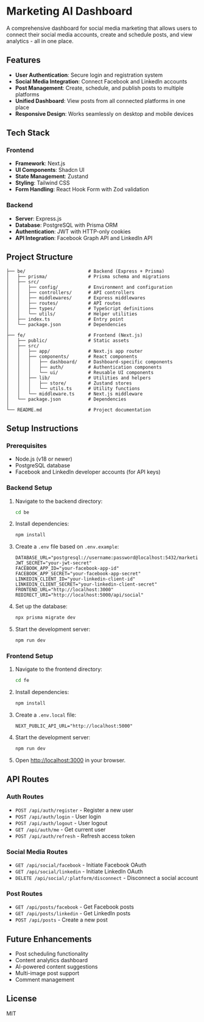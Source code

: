 # Marketing AI Dashboard

A comprehensive dashboard for social media marketing that allows users to connect their social media accounts, create and schedule posts, and view analytics - all in one place.

## Features

- **User Authentication**: Secure login and registration system
- **Social Media Integration**: Connect Facebook and LinkedIn accounts
- **Post Management**: Create, schedule, and publish posts to multiple platforms
- **Unified Dashboard**: View posts from all connected platforms in one place
- **Responsive Design**: Works seamlessly on desktop and mobile devices

## Tech Stack

### Frontend

- **Framework**: Next.js
- **UI Components**: Shadcn UI
- **State Management**: Zustand
- **Styling**: Tailwind CSS
- **Form Handling**: React Hook Form with Zod validation

### Backend

- **Server**: Express.js
- **Database**: PostgreSQL with Prisma ORM
- **Authentication**: JWT with HTTP-only cookies
- **API Integration**: Facebook Graph API and LinkedIn API

## Project Structure

```
├── be/                       # Backend (Express + Prisma)
│   ├── prisma/               # Prisma schema and migrations
│   ├── src/
│   │   ├── config/           # Environment and configuration
│   │   ├── controllers/      # API controllers
│   │   ├── middlewares/      # Express middlewares
│   │   ├── routes/           # API routes
│   │   ├── types/            # TypeScript definitions
│   │   └── utils/            # Helper utilities
│   ├── index.ts              # Entry point
│   └── package.json          # Dependencies
│
├── fe/                       # Frontend (Next.js)
│   ├── public/               # Static assets
│   ├── src/
│   │   ├── app/              # Next.js app router
│   │   ├── components/       # React components
│   │   │   ├── dashboard/    # Dashboard-specific components
│   │   │   ├── auth/         # Authentication components
│   │   │   └── ui/           # Reusable UI components
│   │   ├── lib/              # Utilities and helpers
│   │   │   ├── store/        # Zustand stores
│   │   │   └── utils.ts      # Utility functions
│   │   └── middleware.ts     # Next.js middleware
│   └── package.json          # Dependencies
│
└── README.md                 # Project documentation
```

## Setup Instructions

### Prerequisites

- Node.js (v18 or newer)
- PostgreSQL database
- Facebook and LinkedIn developer accounts (for API keys)

### Backend Setup

1. Navigate to the backend directory:

   ```bash
   cd be
   ```

2. Install dependencies:

   ```bash
   npm install
   ```

3. Create a `.env` file based on `.env.example`:

   ```
   DATABASE_URL="postgresql://username:password@localhost:5432/marketing_ai"
   JWT_SECRET="your-jwt-secret"
   FACEBOOK_APP_ID="your-facebook-app-id"
   FACEBOOK_APP_SECRET="your-facebook-app-secret"
   LINKEDIN_CLIENT_ID="your-linkedin-client-id"
   LINKEDIN_CLIENT_SECRET="your-linkedin-client-secret"
   FRONTEND_URL="http://localhost:3000"
   REDIRECT_URI="http://localhost:5000/api/social"
   ```

4. Set up the database:

   ```bash
   npx prisma migrate dev
   ```

5. Start the development server:
   ```bash
   npm run dev
   ```

### Frontend Setup

1. Navigate to the frontend directory:

   ```bash
   cd fe
   ```

2. Install dependencies:

   ```bash
   npm install
   ```

3. Create a `.env.local` file:

   ```
   NEXT_PUBLIC_API_URL="http://localhost:5000"
   ```

4. Start the development server:

   ```bash
   npm run dev
   ```

5. Open [http://localhost:3000](http://localhost:3000) in your browser.

## API Routes

### Auth Routes

- `POST /api/auth/register` - Register a new user
- `POST /api/auth/login` - User login
- `POST /api/auth/logout` - User logout
- `GET /api/auth/me` - Get current user
- `POST /api/auth/refresh` - Refresh access token

### Social Media Routes

- `GET /api/social/facebook` - Initiate Facebook OAuth
- `GET /api/social/linkedin` - Initiate LinkedIn OAuth
- `DELETE /api/social/:platform/disconnect` - Disconnect a social account

### Post Routes

- `GET /api/posts/facebook` - Get Facebook posts
- `GET /api/posts/linkedin` - Get LinkedIn posts
- `POST /api/posts` - Create a new post

## Future Enhancements

- Post scheduling functionality
- Content analytics dashboard
- AI-powered content suggestions
- Multi-image post support
- Comment management

## License

MIT
